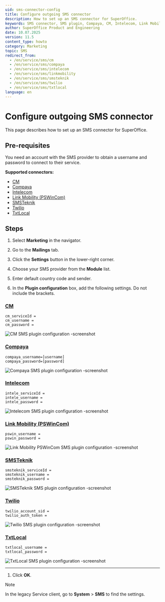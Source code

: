 ```yaml
---
uid: sms-connector-config
title: Configure outgoing SMS connector
description: How to set up an SMS connector for SuperOffice.
keywords: SMS connector, SMS plugin, Compaya, CM, Intelecom, Link Mobility, PSWinCom, SMSTeknik, Twilio, TxtLocal
author: SuperOffice Product and Engineering
date: 10.07.2025
version: 11.5
content_type: howto
category: Marketing
topic: SMS
redirect_from: 
  - /en/service/sms/cm
  - /en/service/sms/compaya
  - /en/service/sms/intelecom
  - /en/service/sms/linkmobility
  - /en/service/sms/smsteknik
  - /en/service/sms/twilio
  - /en/service/sms/txtlocal
language: en
---
```


# Configure outgoing SMS connector

This page describes how to set up an SMS connector for SuperOffice.

## Pre-requisites

You need an account with the SMS provider to obtain a username and password to connect to their service.

**Supported connectors:**

* [CM][1]
* [Compaya][2]
* [Intelecom][3]
* [Link Mobility (PSWinCom)][4]
* [SMSTeknik][5]
* [Twilio][6]
* [TxtLocal][7]

## Steps

1. Select **Marketing** in the navigator.

1. Go to the **Mailings** tab.

1. Click the **Settings** button in the lower-right corner.

1. Choose your SMS provider from the **Module** list.

1. Enter default country code and sender.

1. In the **Plugin configuration** box, add the following settings. Do not include the brackets.

<!-- markdownlint-disable-file MD051 -->
### [CM](#tab/cm)

```text
cm_serviceId =
cm_username =
cm_password =
```

![CM SMS plugin configuration -screenshot][img1]

### [Compaya](#tab/compaya)

```text
compaya_username=[username]
compaya_password=[password]
```

![Compaya SMS plugin configuration -screenshot][img2]

### [Intelecom](#tab/intelecom)

```text
intele_serviceId =
intele_username =
intele_password =
```

![Intelecom SMS plugin configuration -screenshot][img3]

### [Link Mobility (PSWinCom)](#tab/linkmobility)

```text
pswin_username =
pswin_password =
```

![Link Mobility PSWinCom SMS plugin configuration -screenshot][img4]

### [SMSTeknik](#tab/smsteknik)

```text
smsteknik_serviceId =
smsteknik_username =
smsteknik_password =
```

![SMSTeknik SMS plugin configuration -screenshot][img5]

### [Twilio](#tab/twilio)

```text
twilio_account_sid =
twilio_auth_token =
```

![Twilio SMS plugin configuration -screenshot][img6]

### [TxtLocal](#tab/txtlocal)

```text
txtlocal_username =
txtlocal_password =
```

![TxtLocal SMS plugin configuration -screenshot][img7]

***

1. Click **OK**.

> [!NOTE]
> In the legacy Service client, go to **System** > **SMS** to find the settings.

<!-- Referenced links -->
[1]: https://www.cmtelecom.com/products/messaging/sms
[2]: http://www.compaya.dk/
[3]: https://www.intele.com/contact-centre-solution/sms/
[4]: https://www.linkmobility.com/products/link-sms-gateway/
[5]: http://www3.smsteknik.se/tj%C3%A4nster/sms-gateway
[6]: https://www.twilio.com/sms
[7]: http://www.textlocal.com/

<!-- Referenced images -->
[img1]: ../../../../media/loc/en/marketing/cmsmssettings.png
[img2]: ../../../../media/loc/en/marketing/compayasmssettings.png
[img3]: ../../../../media/loc/en/marketing/intelecomsmssettings.png
[img4]: ../../../../media/loc/en/marketing/pswincomsmssettings.png
[img5]: ../../../../media/loc/en/marketing/smstekniksmssettings.png
[img6]: ../../../../media/loc/en/marketing/imagec3rg.png
[img7]: ../../../../media/loc/en/marketing/txtlocalsmssettings.png
